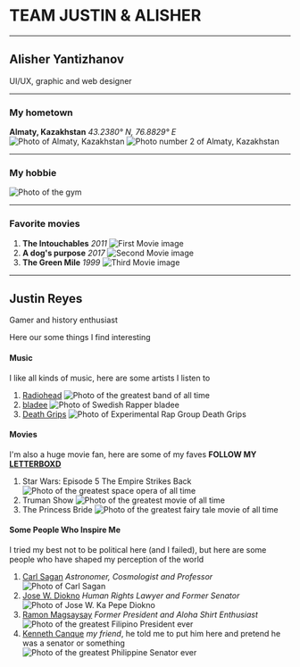 
# TEAM JUSTIN & ALISHER


***
## Alisher Yantizhanov
UI/UX, graphic and web designer
***
### My hometown
**Almaty, Kazakhstan** *43.2380° N, 76.8829° E*
![Photo of Almaty, Kazakhstan](img/almaty1.jpeg)
![Photo number 2 of Almaty, Kazakhstan](img/almaty2.jpeg)
***
### My hobbie
![Photo of the gym](img/gym1.jpeg)
***
### Favorite movies
1. **The Intouchables** *2011*
![First Movie image](img/movie.jpeg)
2. **A dog's purpose** *2017*
![Second Movie image](img/movie2.avif)
3. **The Green Mile** *1999*
![Third Movie image](img/movie3.webp)
***

## Justin Reyes
Gamer and history enthusiast

 Here our some things I find interesting

#### Music
I like all kinds of music, here are some artists I listen to
1. [Radiohead](https://www.youtube.com/watch?v=V2RTdIiM4po)
![Photo of the greatest band of all time](img/radiohead.jpg)
2. [bladee](https://www.youtube.com/watch?v=vcAp4nmTZCA)
![Photo of Swedish Rapper bladee](img/bladee.jpg)
3. [Death Grips](https://www.youtube.com/watch?v=sticXkHxZC4)
![Photo of Experimental Rap Group Death Grips](img/death_grips.jpg)

#### Movies
I'm also a huge movie fan, here are some of my faves
**FOLLOW MY [LETTERBOXD](https://letterboxd.com/SallyCanWatch/)**
1. Star Wars: Episode 5 The Empire Strikes Back
![Photo of the greatest space opera of all time](img/star_wars.jpg)
2. Truman Show
![Photo of the greatest movie of all time](img/truman_show.jpg)
3. The Princess Bride
![Photo of the greatest fairy tale movie of all time](img/princess_bride.jpg)

#### Some People Who Inspire Me
I tried my best not to be political here (and I failed), but here are some people who have shaped my perception of the world
1. [Carl Sagan](https://www.youtube.com/watch?v=wupToqz1e2g)
*Astronomer, Cosmologist and Professor*
![Photo of Carl Sagan](img/carl_sagan.jpg)
2. [Jose W. Diokno](https://www.youtube.com/watch?v=LhaH0Q0E7vU)
*Human Rights Lawyer and Former Senator*
![Photo of Jose W. Ka Pepe Diokno](img/jose_diokno.jpg)
3. [Ramon Magsaysay](https://youtu.be/qJyuARjSo0M?t=9)
*Former President and Aloha Shirt Enthusiast*
![Photo of the greatest Filipino President ever](img/magsaysay.jpg)
4. [Kenneth Canque](https://www.youtube.com/watch?v=IvG3is7Bm1w)
*my friend*, he told me to put him here and pretend he was a senator or something
![Photo of the greatest Philippine Senator ever](img/kenneth.jpg)
